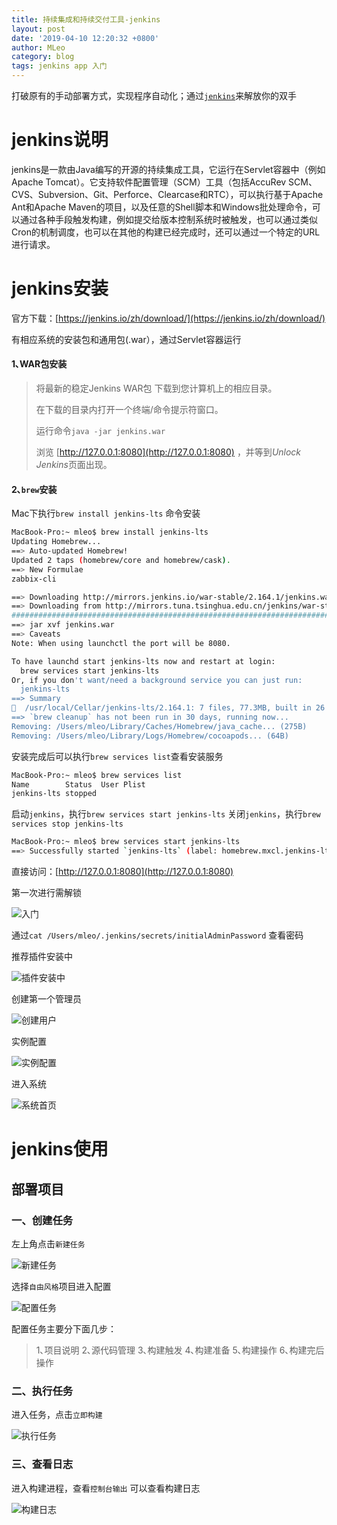 ```yaml
---
title: 持续集成和持续交付工具-jenkins
layout: post
date: '2019-04-10 12:20:32 +0800'
author: MLeo
category: blog
tags: jenkins app 入门
---
```


打破原有的手动部署方式，实现程序自动化；通过[`jenkins`](https://jenkins.io/zh/)来解放你的双手

# jenkins说明

jenkins是一款由Java编写的开源的持续集成工具，它运行在Servlet容器中（例如Apache Tomcat）。它支持软件配置管理（SCM）工具（包括AccuRev SCM、CVS、Subversion、Git、Perforce、Clearcase和RTC），可以执行基于Apache Ant和Apache Maven的项目，以及任意的Shell脚本和Windows批处理命令，可以通过各种手段触发构建，例如提交给版本控制系统时被触发，也可以通过类似Cron的机制调度，也可以在其他的构建已经完成时，还可以通过一个特定的URL进行请求。



# jenkins安装

官方下载：[https://jenkins.io/zh/download/](https://jenkins.io/zh/download/)

有相应系统的安装包和通用包(.war），通过Servlet容器运行


#### 1､WAR包安装

> 将最新的稳定Jenkins WAR包 下载到您计算机上的相应目录。
> 
> 在下载的目录内打开一个终端/命令提示符窗口。
> 
> 运行命令`java -jar jenkins.war`
> 
> 浏览 [http://127.0.0.1:8080](http://127.0.0.1:8080) ，并等到*Unlock Jenkins*页面出现。

#### 2､`brew`安装

Mac下执行`brew install jenkins-lts` 命令安装

```bash
MacBook-Pro:~ mleo$ brew install jenkins-lts
Updating Homebrew...
==> Auto-updated Homebrew!
Updated 2 taps (homebrew/core and homebrew/cask).
==> New Formulae
zabbix-cli

==> Downloading http://mirrors.jenkins.io/war-stable/2.164.1/jenkins.war
==> Downloading from http://mirrors.tuna.tsinghua.edu.cn/jenkins/war-stable/2.164.1/jenkins.war
######################################################################## 100.0%
==> jar xvf jenkins.war
==> Caveats
Note: When using launchctl the port will be 8080.

To have launchd start jenkins-lts now and restart at login:
  brew services start jenkins-lts
Or, if you don't want/need a background service you can just run:
  jenkins-lts
==> Summary
🍺  /usr/local/Cellar/jenkins-lts/2.164.1: 7 files, 77.3MB, built in 26 seconds
==> `brew cleanup` has not been run in 30 days, running now...
Removing: /Users/mleo/Library/Caches/Homebrew/java_cache... (275B)
Removing: /Users/mleo/Library/Logs/Homebrew/cocoapods... (64B)
```

安装完成后可以执行`brew services list`查看安装服务

```bash
MacBook-Pro:~ mleo$ brew services list
Name        Status  User Plist
jenkins-lts stopped
```

启动`jenkins`，执行`brew services start jenkins-lts`
关闭`jenkins`，执行`brew services stop jenkins-lts`

```bash
MacBook-Pro:~ mleo$ brew services start jenkins-lts
==> Successfully started `jenkins-lts` (label: homebrew.mxcl.jenkins-lts)
```

直接访问：[http://127.0.0.1:8080](http://127.0.0.1:8080)

第一次进行需解锁

![入门](http://images.ichochy.com/%E5%85%A5%E9%97%A8.png)

通过`cat /Users/mleo/.jenkins/secrets/initialAdminPassword` 查看密码

推荐插件安装中

![插件安装中](http://images.ichochy.com/%E6%8F%92%E4%BB%B6%E5%AE%89%E8%A3%85%E4%B8%AD.png)

创建第一个管理员

![创建用户](http://images.ichochy.com/%E5%88%9B%E5%BB%BA%E7%94%A8%E6%88%B7.png)

实例配置

![实例配置](http://images.ichochy.com/%E5%AE%9E%E4%BE%8B%E9%85%8D%E7%BD%AE.png)

进入系统

![系统首页](http://images.ichochy.com/%E7%B3%BB%E7%BB%9F%E9%A6%96%E9%A1%B5.png)


# jenkins使用


## 部署项目

### 一、创建任务

左上角点击`新建任务` 

![新建任务](http://images.ichochy.com/%E6%96%B0%E5%BB%BA%E4%BB%BB%E5%8A%A1.png)

选择`自由风格`项目进入配置

![配置任务](http://images.ichochy.com/%E9%85%8D%E7%BD%AE%E4%BB%BB%E5%8A%A1.png)



配置任务主要分下面几步：

> 1､项目说明
> 2､源代码管理
> 3､构建触发
> 4､构建准备
> 5､构建操作
> 6､构建完后操作

### 二、执行任务

进入任务，点击`立即构建`

![执行任务](http://images.ichochy.com/%E6%89%A7%E8%A1%8C%E4%BB%BB%E5%8A%A1.png)



### 三、查看日志

进入构建进程，查看`控制台输出` 可以查看构建日志

![构建日志](http://images.ichochy.com/%E6%9E%84%E5%BB%BA%E6%97%A5%E5%BF%97.png)